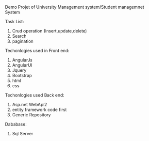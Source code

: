 Demo Projet of University Management system/Student managemnet System

Task List:
1. Crud operation (Insert,update,delete)
2. Search 
3. pagination

Techonlogies used in Front end:
1. AngularJs
2. AngularUI
3. Jquery
4. Bootstrap
5. html
6. css

Techonlogies used Back end:
1. Asp.net WebApi2
2. entity framework code first
3. Generic Repository

Dababase:
1. Sql Server 
